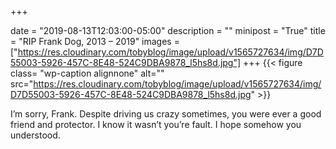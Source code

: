 +++

date = "2019-08-13T12:03:00-05:00"
description = ""
minipost = "True"
title = "RIP Frank Dog, 2013 – 2019"
images = ["https://res.cloudinary.com/tobyblog/image/upload/v1565727634/img/D7D55003-5926-457C-8E48-524C9DBA9878_l5hs8d.jpg"]
+++
{{< figure class= "wp-caption alignnone" alt="" src="https://res.cloudinary.com/tobyblog/image/upload/v1565727634/img/D7D55003-5926-457C-8E48-524C9DBA9878_l5hs8d.jpg" >}}

I’m sorry, Frank. Despite driving us crazy sometimes, you were ever a good friend and protector. I know it wasn’t you’re fault. I hope somehow you understood. 
